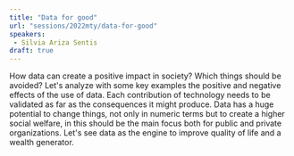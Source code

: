 ```yaml
---
title: "Data for good"
url: "sessions/2022mty/data-for-good"
speakers:
 - Silvia Ariza Sentis
draft: true
---
```


How data can create a positive impact in society? Which things should be avoided?
Let's analyze with some key examples the positive and negative effects of the use of data. Each contribution of technology needs to be validated as far as the consequences it might produce. Data has a huge potential to change things, not only in numeric terms but to create a higher social welfare, in this should be the main focus both for public and private organizations. Let's see data as the engine to improve quality of life and a wealth generator.